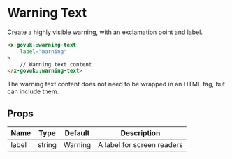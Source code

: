 # Warning Text

Create a highly visible warning, with an exclamation point and label.

```html
<x-govuk::warning-text
    label="Warning"
>
    // Warning text content
</x-govuk::warning-text>
```

The warning text content does not need to be wrapped in an HTML tag, but can include them.

## Props

| Name  | Type   | Default | Description |
| ----- | ------ | ------- | ----------- |
| label | string | Warning | A label for screen readers |

